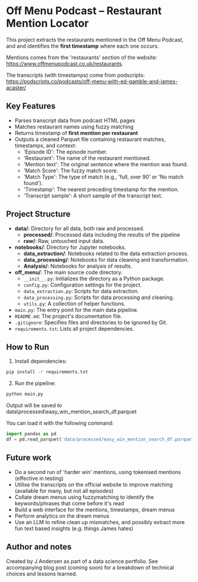 # Off Menu Podcast – Restaurant Mention Locator

This project extracts the restaurants mentioned in the Off Menu Podcast, and and identifies the **first timestamp** where each one occurs.

Mentions comes from the 'restaurants' section of the website: https://www.offmenupodcast.co.uk/restaurants. 

The transcripts (with timestamps) come from podscripts: https://podscripts.co/podcasts/off-menu-with-ed-gamble-and-james-acaster/


## Key Features

- Parses transcript data from podcast HTML pages
- Matches restaurant names using fuzzy matching
- Returns timestamp of **first mention per restaurant**
- Outputs a cleaned Parquet file containing restaurant matches, timestamps, and context:
    - 'Episode ID': The episode number.
    - 'Restaurant': The name of the restaurant mentioned.
    - 'Mention text': The original sentence where the mention was found.
    - 'Match Score': The fuzzy match score.
    - 'Match Type': The type of match (e.g., 'full, over 90' or 'No match found').
    - 'Timestamp': The nearest preceding timestamp for the mention.
    - 'Transcript sample': A short sample of the transcript text.

## Project Structure

- **data/**: Directory for all data, both raw and processed.
    - **processed/**: Processed data including the results of the pipeline
    - **raw/**: Raw, untouched input data.
- **notebooks/**: Directory for Jupyter notebooks.
    - **data_extraction/**: Notebooks related to the data extraction process.
    - **data_processing/**: Notebooks for data cleaning and transformation.
    - **Analysis/**: Notebooks for analysis of results.
- **off_menu/**: The main source code directory.
    - `__init__.py`: Initializes the directory as a Python package.
    - `config.py`: Configuration settings for the project.
    - `data_extraction.py`: Scripts for data extraction.
    - `data_processing.py`: Scripts for data processing and cleaning.
    - `utils.py`: A collection of helper functions.
- `main.py`: The entry point for the main data pipeline.
- `README.md`: The project's documentation file.
- `.gitignore`: Specifies files and directories to be ignored by Git.
- `requirements.txt`: Lists all project dependencies.

## How to Run

1. Install dependencies:
```bash
pip install -r requirements.txt
```

2. Run the pipeline:
```bash
python main.py
```

Output will be saved to data\processed\easy_win_mention_search_df.parquet

You can load it with the following command:
```Python
import pandas as pd
df = pd.read_parquet('data/processed/easy_win_mention_search_df.parquet')
```

## Future work

 - Do a second run of 'harder win' mentions, using tokenised mentions (effective in testing)
 - Utilise the transcripts on the official website to improve matching (available for many, but not all episodes)
 - Collate dream menus using fuzzymatching to identify the keywords/phrases that come before it's read
 - Build a web interface for the mentions, timestamps, dream menus
 - Perform analytics on the dream menus
 - Use an LLM to refine clean up mismatches, and possibly extract more fun text based insights (e.g. things James hates)

 ## Author and notes

 Created by J Andersen as part of a data science portfolio. See accompanying blog post (coming soon) for a breakdown of technical choices and lessons learned.